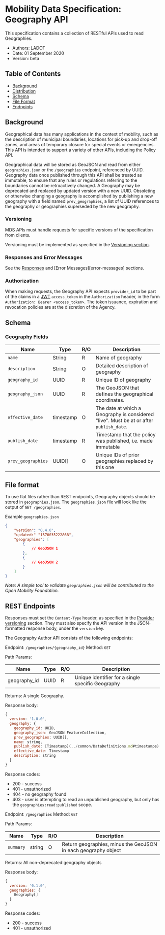 # Mobility Data Specification: Geography API

This specification contains a collection of RESTful APIs used to read Geographies.

- Authors: LADOT
- Date: 01 September 2020
- Version: beta

## Table of Contents

- [Background](#background)
- [Distribution](#distribution)
- [Schema](#schema)
- [File Format](#file-format)
- [Endpoints](#endpoints)


<a name="background"></a>

## Background

Geographical data has many applications in the context of mobility, such as the description of municipal boundaries, locations for pick-up and drop-off zones, and areas of temporary closure for special events or emergencies.  This API is intended to support a variety of other APIs, including the Policy API.

Geographical data will be stored as GeoJSON and read from either `geographies.json` or the `/geographies` endpoint, referenced by UUID. Geography data once published through this API shall be treated as immutable, to ensure that any rules or regulations referring to the boundaries cannot be retroactively changed.  A Geography may be deprecated and replaced by updated version with a new UUID.
Obsoleting or otherwise changing a geography is accomplished by publishing a new geography with a field named `prev_geographies`, a list of UUID references to the geography or geographies superseded by the new geography.

### Versioning

MDS APIs must handle requests for specific versions of the specification from clients.

Versioning must be implemented as specified in the [Versioning section][versioning].

### Responses and Error Messages

See the [Responses][responses] and [Error Messages][error-messages] sections.

### Authorization

When making requests, the Geography API expects `provider_id` to be part of the claims in a [JWT](https://jwt.io/) `access_token` in the `Authorization` header, in the form `Authorization: Bearer <access_token>`. The token issuance, expiration and revocation policies are at the discretion of the Agency.

<a name="schema"></a>

## Schema

<a name="geography-fields"></a>

### Geography Fields

| Name               | Type      | R/O | Description                                                                         |
| ----------------   | --------- | --- | ----------------------------------------------------------------------------------- |
| `name`             | String    | R   | Name of geography                                                                      |
| `description`      | String    | O   | Detailed description of geography                                                                      |
| `geography_id`     | UUID      | R   | Unique ID of geography                                                                 |
| `geography_json`   | UUID      | R   | The GeoJSON that defines the geographical coordinates.
| `effective_date`   | timestamp | O   | The date at which a Geography is considered "live".  Must be at or after `publish_date`.
| `publish_date`     | timestamp | R   | Timestamp that the policy was published, i.e. made immutable                                             |
| `prev_geographies` | UUID[]    | O   | Unique IDs of prior geographies replaced by this one                                   |

<a name="file-format"></a>

## File format

To use flat files rather than REST endpoints, Geography objects should be stored in `geographies.json`.  The `geographies.json` file will look like the output of `GET /geographies`.  

Example `geographies.json`
```json
{
    "version": "0.4.0",
    "updated:" "1570035222868",
    "geographies": [
        {
            // GeoJSON 1
        },
        {
            // GeoJSON 2
        }
    ]
}
```

_Note: A simple tool to validate `geographies.json` will be contributed to the Open Mobility Foundation._

<a name="endpoints"></a>

## REST Endpoints

Responses must set the `Content-Type` header, as specified in the [Provider versioning](../provider/README.md#versioning) section. They must also specify the API version in the JSON-formatted response body, under the `version` key.

The Geography Author API consists of the following endpoints:

Endpoint:  `/geographies/{geography_id}`
Method: `GET`

Path Params:

| Name          | Type | R/O | Description                                       |
| ------------- | ---- | --- | --------------------------------------------------- |
| geography_id  | UUID | R   | Unique identifier for a single specific Geography |

Returns: A single Geography.  

Response body:
```js
{
  version: '1.0.0',
  geography: {
    geography_id: UUID,
    geography_json: GeoJSON FeatureCollection,
    prev_geographies: UUID[],
    name: string,
    publish_date: [Timestamp](../common/DataDefinitions.md#timestamps)
    effective_date: Timestamp
    description: string
  } 
}
```

Response codes:
- 200 - success
- 401 - unauthorized
- 404 - no geography found
- 403 - user is attempting to read an unpublished geography, but only has the `geographies:read:published` scope.

Endpoint:  `/geographies`
Method: `GET`

Path Params: 

| Name         | Type      | R/O | Description                                    |
| ------------ | --------- | --- | ---------------------------------------------- |
| `summary`    | string    | O   | Return geographies, minus the GeoJSON in each geography object     |

Returns: All non-deprecated geography objects

Response body:
```js
{
  version: '0.1.0',
  geographies: {
    Geography[]
  } 
}
```

Response codes:
- 200 - success
- 401 - unauthorized

[responses]: /general-information.md#responses
[ts]: /general-information.md#timestamps
[versioning]: /general-information.md#versioning